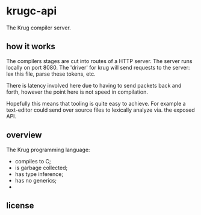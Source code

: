 # krugc-api
The Krug compiler server.

## how it works
The compilers stages are cut into routes of a HTTP server. The server
runs locally on port 8080. The 'driver' for krug will send requests to
the server: lex this file, parse these tokens, etc.

There is latency involved here due to having to send packets back and
forth, however the point here is not speed in compilation.

Hopefully this means that tooling is quite easy to achieve. For example
a text-editor could send over source files to lexically analyze via.
the exposed API.

## overview

The Krug programming language:

* compiles to C;
* is garbage collected;
* has type inference;
* has no generics;
* 

## license
